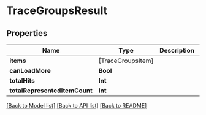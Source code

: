 # TraceGroupsResult

## Properties
Name | Type | Description | Notes
------------ | ------------- | ------------- | -------------
**items** | [TraceGroupsItem] |  | 
**canLoadMore** | **Bool** |  | [optional] 
**totalHits** | **Int** |  | [optional] 
**totalRepresentedItemCount** | **Int** |  | [optional] 

[[Back to Model list]](../README.md#documentation-for-models) [[Back to API list]](../README.md#documentation-for-api-endpoints) [[Back to README]](../README.md)



